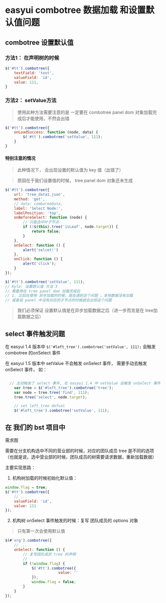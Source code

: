 # easyui combotree 数据加载 和设置默认值问题

## combotree 设置默认值

### 方法1： 在声明树的时候

```js
$('#tt').combotree({
    textField: 'text',
    valueField: 'id',
    value: 111,
}
```

### 方法2： setValue方法

> 使用此种方法需要注意的是 一定要在 combotree panel dom 对象加载完成后才能使用，不然会出错

```js
$('#tt').combotree({
    onLoadSuccess: function (node, data) {
        $('#tt').combotree('setValue', 111);
    }   
}

```

#### 特别注意的情况

> 此种情况下， 会出现设置的默认值为 key 值（出错了）

> 原因在于我们设置值的时候， tree panel dom 对象还未生成

```js
$('#tt').combotree({
    url: 'tree_data1.json',
    method: 'get',
    // data: comboreeData,
    label: 'Select Node:',
    labelPosition: 'top',
    onBeforeSelect: function (node) {
        // 只能选中叶子节点
        if (!$(this).tree('isLeaf', node.target)) {
            return false;
        }
    },
    onSelect: function () {
        alert('selcet!')
    },
    onClick: function () {
        alert('click');
    }
});

$('#tt').combotree('setValue', 111);
// Kyle: 设置默认值 方法 3
// 需要用在 tree panel dom 加载完成后 
// 1. 比如在使用 异步加载的时候，就会遇到这个问题 ，本地数据没有加载
// 或者说 panel 中没有对应的子节点的时候就会出现这个问题

```
> 我们必须保证 设置默认值是在异步加载数据之后（进一步而言是在 tree加载数据之后）

## select 事件触发问题

在 easyui 1.4 版本中 `$('#left_tree').combotree('setValue', 111);` 会触发 combotree 的onSelect 事件

在 easyui 1.5 版本中 setValue 不会触发 onSelect 事件， 需要手动去触发 onSelect 事件， 如： 

```js

  // 主动触发了 select 事件, 在 easyui 1.4 中 setValue 会触发 onSelect 事件   
    var tree = $('#left_tree').combotree('tree');
    var node = tree.tree('find', 111);
    tree.tree('select', node.target);

    // set left_tree defval
    $('#left_tree').combotree('setValue', 111);

```

## 在 我们的 bst 项目中

需求图

需要在分支机构选中不同的营业部的时候，对应的团队成员 tree 是不同的选项（也就是说，选中营业部的时候，团队成员的树需要请求数据，重新加载数据）

主要实现思路：

1. 机构树加载的时候初始化默认值： 

```js
window.flag = true;
$('#tt').combotree({
    // ...
    valueField: 'id',
    value: 111
});
```

2. 机构树 onSelect 事件触发的时候：复写 团队成员的 options 对象

> 只有第一次会使用默认值

```js
$(#'org').combotree({
    // ...
    onSelect: function () {
        // 复写团队成员 tree 的声明
        // 
        if (!window.flag) {
            $('#tt').combotree({
                        value: ''
            });
            window.flag = false;
        }
    }
});
```
